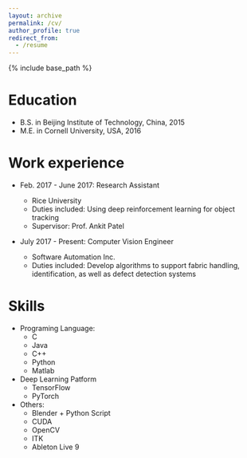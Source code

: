 ```yaml
---
layout: archive
permalink: /cv/
author_profile: true
redirect_from:
  - /resume
---
```


{% include base_path %}

Education
======
* B.S. in Beijing Institute of Technology, China, 2015
* M.E. in Cornell University, USA, 2016

Work experience
======
* Feb. 2017 - June 2017: Research Assistant
  * Rice University
  * Duties included: Using deep reinforcement learning for object tracking
  * Supervisor: Prof. Ankit Patel

* July 2017 - Present: Computer Vision Engineer
  * Software Automation Inc.
  * Duties included: Develop algorithms to support fabric handling, identification, as well as defect detection systems
  
Skills
======
* Programing Language:
  * C
  * Java
  * C++
  * Python
  * Matlab
* Deep Learning Patform
  * TensorFlow
  * PyTorch
* Others:
  * Blender + Python Script
  * CUDA
  * OpenCV
  * ITK
  * Ableton Live 9